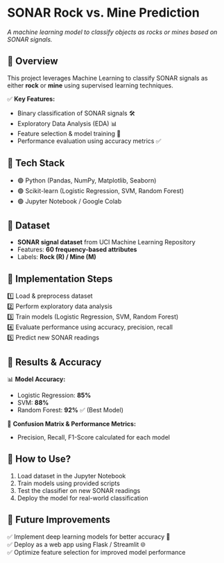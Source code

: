 # **SONAR Rock vs. Mine Prediction**

_A machine learning model to classify objects as rocks or mines based on SONAR signals._

## 🔹 **Overview**
This project leverages Machine Learning to classify SONAR signals as either **rock** or **mine** using supervised learning techniques.

✅ **Key Features:**
- Binary classification of SONAR signals 🛠️
- Exploratory Data Analysis (EDA) 📊
- Feature selection & model training 🎯
- Performance evaluation using accuracy metrics ✅

## 🔹 **Tech Stack**
- 🟢 Python (Pandas, NumPy, Matplotlib, Seaborn)
- 🟢 Scikit-learn (Logistic Regression, SVM, Random Forest)
- 🟢 Jupyter Notebook / Google Colab

## 🔹 **Dataset**
- **SONAR signal dataset** from UCI Machine Learning Repository
- Features: **60 frequency-based attributes**
- Labels: **Rock (R) / Mine (M)**

## 🔹 **Implementation Steps**
1️⃣ Load & preprocess dataset  
2️⃣ Perform exploratory data analysis  
3️⃣ Train models (Logistic Regression, SVM, Random Forest)  
4️⃣ Evaluate performance using accuracy, precision, recall  
5️⃣ Predict new SONAR readings  

## 🔹 **Results & Accuracy**
📊 **Model Accuracy:**
- Logistic Regression: **85%**
- SVM: **88%**
- Random Forest: **92%** ✅ (Best Model)

📌 **Confusion Matrix & Performance Metrics:**
- Precision, Recall, F1-Score calculated for each model

## 🔹 **How to Use?**
1. Load dataset in the Jupyter Notebook
2. Train models using provided scripts
3. Test the classifier on new SONAR readings
4. Deploy the model for real-world classification

## 🔹 **Future Improvements**
✅ Implement deep learning models for better accuracy 🧠  
✅ Deploy as a web app using Flask / Streamlit 🌐  
✅ Optimize feature selection for improved model performance    
